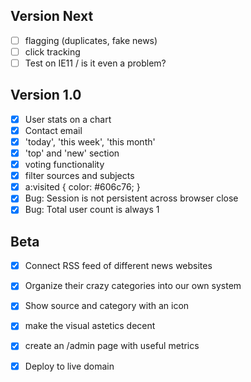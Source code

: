 ## Version Next

- [ ] flagging (duplicates, fake news)
- [ ] click tracking
- [ ] Test on IE11 / is it even a problem?

## Version 1.0

- [x] User stats on a chart
- [x] Contact email
- [x] 'today', 'this week', 'this month'
- [x] 'top' and 'new' section
- [x] voting functionality
- [x] filter sources and subjects
- [x] a:visited { color: #606c76; }
- [x] Bug: Session is not persistent across browser close
- [x] Bug: Total user count is always 1

## Beta

- [x] Connect RSS feed of different news websites
- [x] Organize their crazy categories into our own system
- [x] Show source and category with an icon
- [x] make the visual astetics decent
- [x] create an /admin page with useful metrics
- [x] Deploy to live domain

